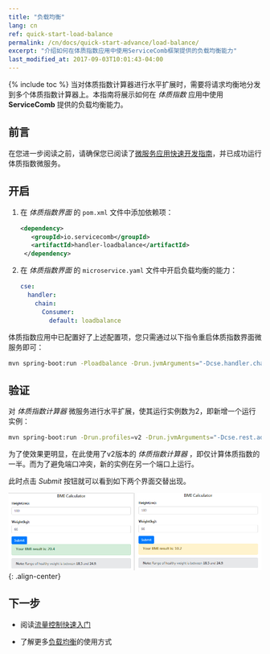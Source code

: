 ```yaml
---
title: "负载均衡"
lang: cn
ref: quick-start-load-balance
permalink: /cn/docs/quick-start-advance/load-balance/
excerpt: "介绍如何在体质指数应用中使用ServiceComb框架提供的负载均衡能力"
last_modified_at: 2017-09-03T10:01:43-04:00
---
```


{% include toc %}
当对体质指数计算器进行水平扩展时，需要将请求均衡地分发到多个体质指数计算器上。本指南将展示如何在 *体质指数* 应用中使用 **ServiceComb** 提供的负载均衡能力。

## 前言

在您进一步阅读之前，请确保您已阅读了[微服务应用快速开发指南](/cn/docs/quick-start-bmi/)，并已成功运行体质指数微服务。

## 开启

1. 在 *体质指数界面* 的 `pom.xml` 文件中添加依赖项：

   ```xml
   <dependency>
      <groupId>io.servicecomb</groupId>
      <artifactId>handler-loadbalance</artifactId>
    </dependency>
   ```

2. 在 *体质指数界面* 的 `microservice.yaml` 文件中开启负载均衡的能力：

   ```yaml
   cse:
     handler:
       chain:
         Consumer:
           default: loadbalance
   ```

体质指数应用中已配置好了上述配置项，您只需通过以下指令重启体质指数界面微服务即可：

```bash
mvn spring-boot:run -Ploadbalance -Drun.jvmArguments="-Dcse.handler.chain.Provider.default=loadbalance"
```

## 验证

对 *体质指数计算器* 微服务进行水平扩展，使其运行实例数为2，即新增一个运行实例：

```bash
mvn spring-boot:run -Drun.profiles=v2 -Drun.jvmArguments="-Dcse.rest.address=0.0.0.0:7778"
```

为了使效果更明显，在此使用了v2版本的 *体质指数计算器* ，即仅计算体质指数的一半。而为了避免端口冲突，新的实例在另一个端口上运行。

此时点击 *Submit* 按钮就可以看到如下两个界面交替出现。

![负载均衡效果](/assets/images/load-balance-result.png){: .align-center}

## 下一步

* 阅读[流量控制快速入门](/cn/docs/quick-start-advance/flow-control/)

* 了解更多[负载均衡](/cn/users/load-balance/)的使用方式
